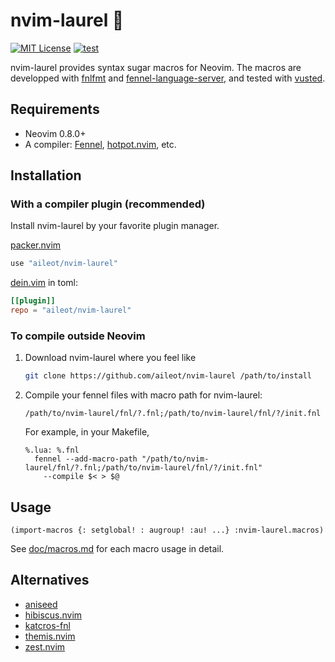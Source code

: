 # nvim-laurel 🌿

[![MIT License](https://img.shields.io/badge/license-MIT-blue.svg)](LICENSE)
[![test](https://github.com/aileot/nvim-laurel/actions/workflows/test.yml/badge.svg)](https://github.com/aileot/nvim-laurel/actions/workflows/test.yml)

nvim-laurel provides syntax sugar macros for Neovim. The macros are developped
with [fnlfmt][fnlfmt] and [fennel-language-server][fennel-language-server], and
tested with [vusted][vusted].

## Requirements

- Neovim 0.8.0+
- A compiler: [Fennel][Fennel], [hotpot.nvim][hotpot.nvim], etc.

## Installation

### With a compiler plugin (recommended)

Install nvim-laurel by your favorite plugin manager.

[packer.nvim](https://github.com/wbthomason/packer.nvim)

```lua
use "aileot/nvim-laurel"
```

[dein.vim](https://github.com/Shougo/dein.vim) in toml:

```toml
[[plugin]]
repo = "aileot/nvim-laurel"
```

### To compile outside Neovim

1. Download nvim-laurel where you feel like

   ```sh
   git clone https://github.com/aileot/nvim-laurel /path/to/install
   ```

2. Compile your fennel files with macro path for nvim-laurel:

   `/path/to/nvim-laurel/fnl/?.fnl;/path/to/nvim-laurel/fnl/?/init.fnl`

   For example, in your Makefile,

   ```make
   %.lua: %.fnl
     fennel --add-macro-path "/path/to/nvim-laurel/fnl/?.fnl;/path/to/nvim-laurel/fnl/?/init.fnl"
       --compile $< > $@
   ```

## Usage

```fennel
(import-macros {: setglobal! : augroup! :au! ...} :nvim-laurel.macros)
```

See
[doc/macros.md](https://github.com/aileot/nvim-laurel/blob/main/doc/macros.md)
for each macro usage in detail.

## Alternatives

- [aniseed](https://github.com/Olical/aniseed)
- [hibiscus.nvim](https://github.com/udayvir-singh/hibiscus.nvim)
- [katcros-fnl](https://github.com/katawful/katcros-fnl)
- [themis.nvim](https://github.com/datwaft/themis.nvim)
- [zest.nvim](https://github.com/tsbohc/zest.nvim)

[Fennel]: https://github.com/bakpakin/Fennel
[fnlfmt]: https://git.sr.ht/~technomancy/fnlfmt
[fennel-language-server]: https://github.com/rydesun/fennel-language-server
[vusted]: https://github.com/notomo/vusted
[hotpot.nvim]: https://github.com/rktjmp/hotpot.nvim
